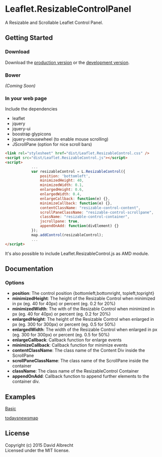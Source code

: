 # Leaflet.ResizableControlPanel

A Resizable and Scrollable Leaflet Control Panel.

## Getting Started

### Download

Download the [production version][min] or the [development version][max].

[min]: https://github.com/dalbrx/Leaflet.ResizableControl/blob/master/dist/Leaflet.ResizableControl.min.js
[max]: https://github.com/dalbrx/Leaflet.ResizableControl/blob/master/dist/Leaflet.ResizableControl.js

### Bower
_(Coming Soon)_

### In your web page

Include the dependencies

  * leaflet
  * jquery
  * jquery-ui
  * boostrap glypicons
  * jquery-mousewheel (to enable mouse scrolling)
  * JScrollPane (option for nice scroll bars)


```html
<link rel="stylesheet" href="dist/Leaflet.ResizableControl.css" />
<script src="dist/Leaflet.ResizableControl.js"></script>
<script>
            ...
    		var resizableControl = L.ResizableControl({
                position: 'bottomleft',
                minimizedHeight: 40,
                minimizedWidth: 0.1,
                enlargedHeight: 0.6,
                enlargedWidth: 0.4,
                enlargeCallback: function(e) {},
                minimizeCallback: function(e) {},
                contentClassName: "resizable-control-content",
                scrollPaneClassName: "resizable-control-scrollpane",
                className: "resizable-control-container",
                jscrollpane: true,
                appendOnAdd: function(divElement) {}
            });
    		map.addControl(resizableControl);
            ...
</script>
```

It's also possible to include Leaflet.ResizableControl.js as AMD module.

## Documentation

### Options

  * **position**: The control position {bottomleft,bottomright, topleft,topright}
  * **minimizedHeight**: The height of the Resizable Control when minimized in px (eg. 40 for 40px) or percent (eg. 0.2 for 20%)
  * **minimizedWidth**: The with of the Resizable Control when minimized in px (eg. 40 for 40px) or percent (eg. 0.2 for 20%)
  * **enlargedHeight**: The height of the Resizable Control when enlarged in px (eg. 300 for 300px) or percent (eg. 0.5 for 50%)
  * **enlargedWidth**: The width of the Resizable Control when enlarged in px (eg. 300 for 300px) or percent (eg. 0.5 for 50%)
  * **enlargeCallback**: Callback function for enlarge events
  * **minimizeCallback**: Callback function for minimize events
  * **contentClassName**: The class name of the Content Div inside the ScrollPane
  * **scrollPaneClassName**: The class name of the ScrollPane inside the container
  * **className**: The class name of the ResizableControl Container
  * **appendOnAdd**: Callback function to append further elements to the container div.

## Examples
  [Basic][ghpage]

  [todaysnewsmap][todaysnewsmap]

  [ghpage]: http://dalbrx.github.io/Leaflet.ResizableControl
  [todaysnewsmap]: http://www.todaysnewsmap.com/region/Africa

## License
Copyright (c) 2015 David Albrecht  
Licensed under the MIT license.
